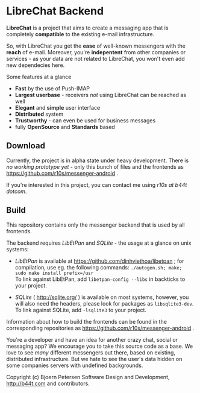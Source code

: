 LibreChat Backend
================================================================================

**LibreChat** is a project that aims to create a messaging app that is
completely **compatible** to the existing e-mail infrastructure.

So, with LibreChat you get the **ease** of well-known messengers with the
**reach** of e-mail. Moreover, you're **indepentent** from other companies or
services - as your data are not related to LibreChat, you won't even add new
dependecies here.

Some features at a glance

- **Fast** by the use of Push-IMAP
- **Largest userbase** - receivers _not_ using LibreChat can be reached as well
- **Elegant** and **simple** user interface
- **Distributed** system
- **Trustworthy** - can even be used for business messages
- fully **OpenSource** and **Standards** based


Download
--------------------------------------------------------------------------------

Currently, the project is in alpha state under heavy development.  There is 
_no working prototype yet_ - only this bunch of files and the frontends as
https://github.com/r10s/messenger-android .

If you're interested in this project, you can contact me using 
_r10s at b44t dotcom_.


Build
--------------------------------------------------------------------------------

This repository contains only the messenger backend that is used by all 
frontends.

The backend requires _LibEtPan_ and _SQLite_ - the usage at a glance on unix
systems:

- _LibEtPan_ is available at https://github.com/dinhviethoa/libetpan ; for
  compilation, use eg. the following commands: `./autogen.sh; make; 
  sudo make install prefix=/usr`  
  To link against LibEtPan, add `libetpan-config --libs` in backticks to your
  project.
  
- _SQLite_ ( http://sqlite.org/ ) is available on most systems, however, you
  will also need the headers, please look for packages as `libsqlite3-dev`.  
  To link against SQLite, add `-lsqlite3` to your project.

Information about how to build the frontends can be found in the corresponding
repositories as https://github.com/r10s/messenger-android .

You're a developer and have an idea for another crazy chat, social or messaging
app?  We encourage you to take this source code as a base.  We love to see 
_many_ different messengers out there, based on existing, distributed 
infrastructure.  But we hate to see the user's data hidden on some companies
servers with undefined backgrounds.


Copyright (c) Bjoern Petersen Software Design and Development,
http://b44t.com and contributors.
